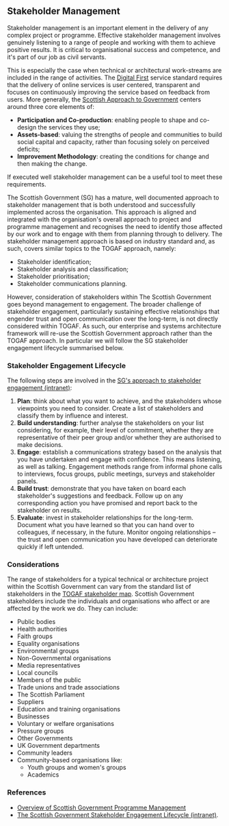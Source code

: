 ## Stakeholder Management

Stakeholder management is an important element in the delivery of any complex project or programme. Effective stakeholder management involves genuinely listening to a range of people and working with them to achieve positive results. It is critical to organisational success and competence, and it's part of our job as civil servants.

This is especially the case when technical or architectural work-streams are included in the range of activities. The [Digital First](http://resources.mygov.scot/standards/digital-first/index.html) service standard requires that the delivery of online services is user centered, transparent and focuses on continuously improving the service based on feedback from users. More generally, the [Scottish Approach to Government](http://www.gov.scot/Publications/2015/04/9736/9) centers around three core elements of:

- **Participation and Co-production**: enabling people to shape and co-design the services they use;
- **Assets-based**: valuing the strengths of people and communities to build social capital and capacity, rather than focusing solely on perceived deficits;
- **Improvement Methodology**: creating the conditions for change and then making the change.

If executed well stakeholder management can be a useful tool to meet these requirements.

The Scottish Government (SG) has a mature, well documented approach to stakeholder management that is both understood and successfully implemented across the organisation. This approach is aligned and integrated with the organisation's overall approach to project and programme management and recognises the need to identify those affected by our work and to engage with them from planning through to delivery. The stakeholder management approach is based on industry standard and, as such, covers similar topics to the TOGAF approach, namely:

- Stakeholder identification;
- Stakeholder analysis and classification;
- Stakeholder prioritisation;
- Stakeholder communications planning.

However, consideration of stakeholders within The Scottish Government goes beyond management to engagement. The broader challenge of stakeholder engagement, particularly sustaining effective relationships that engender trust and open communication over the long-term, is not directly considered within TOGAF. As such, our enterprise and systems architecture framework will re-use the Scottish Government approach rather than the TOGAF approach. In particular we will follow the SG stakeholder engagement lifecycle summarised below.

### Stakeholder Engagement Lifecycle

The following steps are involved in the [SG's approach to stakeholder engagement (intranet)](http://intranet/InExec/AboutUs/Directorates/CommunicationsDirectorat/channel/EffectiveStakeholderEng):

1. **Plan**: think about what you want to achieve, and the stakeholders whose viewpoints you need to consider. Create a list of stakeholders and classify them by influence and interest.
2. **Build understanding**: further analyse the stakeholders on your list considering, for example, their level of commitment, whether they are representative of their peer group and/or whether they are authorised to make decisions.
3. **Engage**: establish a communications strategy based on the analysis that you have undertaken and engage with confidence. This means listening, as well as talking. Engagement methods range from informal phone calls to interviews, focus groups, public meetings, surveys and stakeholder panels.
4. **Build trust**: demonstrate that you have taken on board each stakeholder's suggestions and feedback. Follow up on any corresponding action you have promised and report back to the stakeholder on results.
5. **Evaluate**: invest in stakeholder relationships for the long-term. Document what you have learned so that you can hand over to colleagues, if necessary, in the future. Monitor ongoing relationships – the trust and open communication you have developed can deteriorate quickly if left untended.

### Considerations

The range of stakeholders for a typical technical or architecture project within the Scottish Government can vary from the standard list of stakeholders in the [TOGAF stakeholder map](http://pubs.opengroup.org/architecture/togaf9-doc/arch/chap24.html). Scottish Government stakeholders include the individuals and organisations who affect or are affected by the work we do. They can include:

- Public bodies
- Health authorities
- Faith groups
- Equality organisations
- Environmental groups
- Non-Governmental organisations
- Media representatives
- Local councils
- Members of the public
- Trade unions and trade associations
- The Scottish Parliament
- Suppliers
- Education and training organisations
- Businesses
- Voluntary or welfare organisations
- Pressure groups
- Other Governments
- UK Government departments
- Community leaders
- Community-based organisations like:
    - Youth groups and women's groups
    - Academics

### References

- [Overview of Scottish Government Programme Management](http://www.gov.scot/Topics/Government/ProgrammeProjectDelivery/Programmemanagement)
- [The Scottish Government Stakeholder Engagement Lifecycle (intranet)](http://intranet/InExec/AboutUs/Directorates/CommunicationsDirectorat/channel/EffectiveStakeholderEng).
